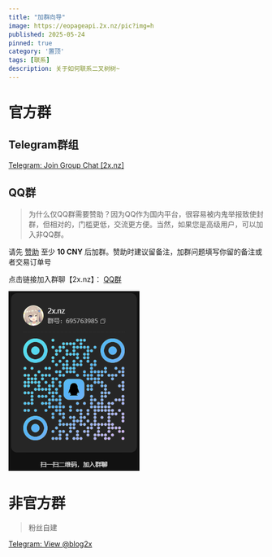 ```yaml
---
title: "加群向导"
image: https://eopageapi.2x.nz/pic?img=h
published: 2025-05-24
pinned: true
category: '置顶'
tags: [联系]
description: 关于如何联系二叉树树~
---
```


# 官方群

## Telegram群组

[Telegram: Join Group Chat [2x.nz]](https://t.me/+_07DERp7k1ljYTc1)

## QQ群

> 为什么仅QQ群需要赞助？因为QQ作为国内平台，很容易被内鬼举报致使封群，但相对的，门槛更低，交流更方便。当然，如果您是高级用户，可以加入非QQ群。

请先 [赞助](/donate/) 至少 **10 CNY** 后加群。赞助时建议留备注，加群问题填写你留的备注或者交易订单号

点击链接加入群聊【2x.nz】： [QQ群](https://qm.qq.com/q/I2Quch1uy6)

![](../assets/images/2025-08-15-03-24-11-image.png)

# 非官方群

> 粉丝自建

[Telegram: View @blog2x](https://t.me/blog2x)